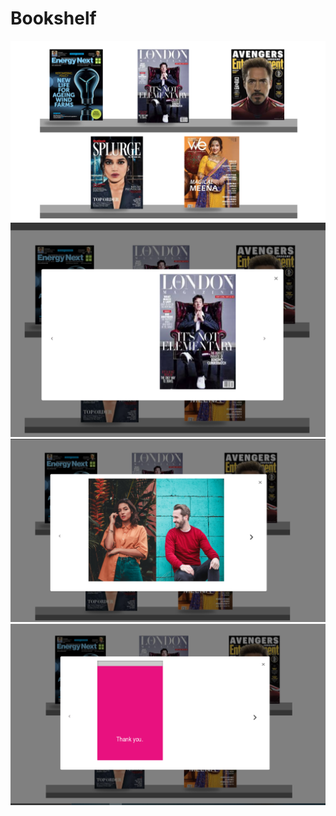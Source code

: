 # Bookshelf
![GitHub Logo](/sample/1.png)
![GitHub Logo](/sample/2.png)
![GitHub Logo](/sample/3.png)![GitHub Logo](/sample/4.png)
